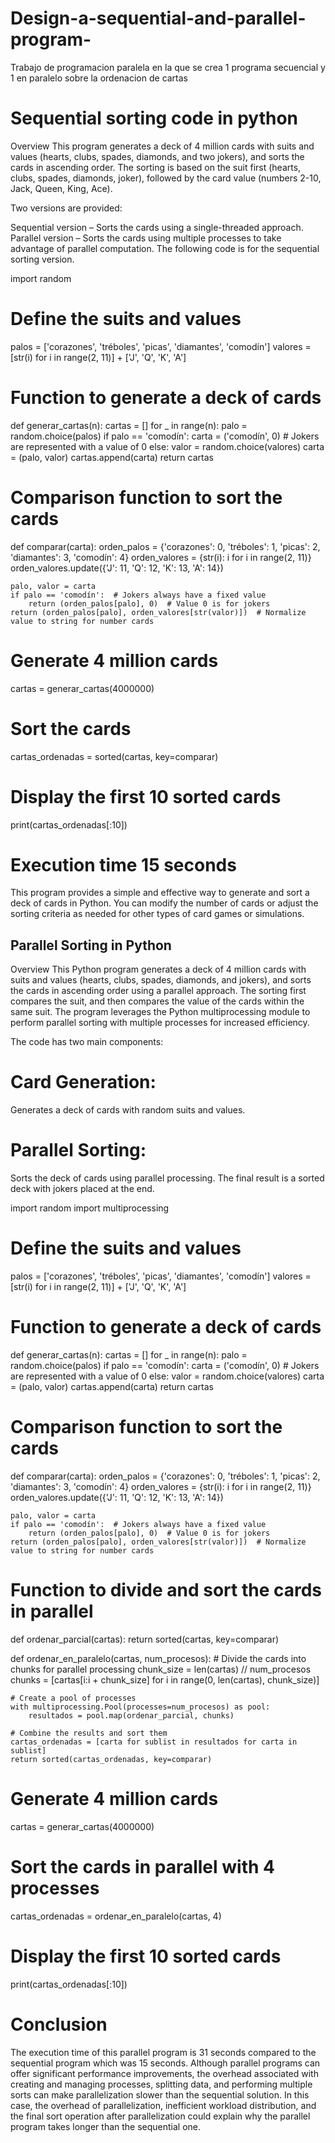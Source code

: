 # Design-a-sequential-and-parallel-program-
Trabajo de programacion paralela en la que se crea 1 programa secuencial y 1 en paralelo sobre la ordenacion de cartas

# Sequential sorting code in python
Overview
This program generates a deck of 4 million cards with suits and values (hearts, clubs, spades, diamonds, and two jokers), and sorts the cards in ascending order. The sorting is based on the suit first (hearts, clubs, spades, diamonds, joker), followed by the card value (numbers 2-10, Jack, Queen, King, Ace).

Two versions are provided:

Sequential version – Sorts the cards using a single-threaded approach.
Parallel version – Sorts the cards using multiple processes to take advantage of parallel computation.
The following code is for the sequential sorting version.

import random

# Define the suits and values
palos = ['corazones', 'tréboles', 'picas', 'diamantes', 'comodín']
valores = [str(i) for i in range(2, 11)] + ['J', 'Q', 'K', 'A']

# Function to generate a deck of cards
def generar_cartas(n):
    cartas = []
    for _ in range(n):
        palo = random.choice(palos)
        if palo == 'comodín':
            carta = ('comodín', 0)  # Jokers are represented with a value of 0
        else:
            valor = random.choice(valores)
            carta = (palo, valor)
        cartas.append(carta)
    return cartas

# Comparison function to sort the cards
def comparar(carta):
    orden_palos = {'corazones': 0, 'tréboles': 1, 'picas': 2, 'diamantes': 3, 'comodín': 4}
    orden_valores = {str(i): i for i in range(2, 11)}
    orden_valores.update({'J': 11, 'Q': 12, 'K': 13, 'A': 14})

    palo, valor = carta
    if palo == 'comodín':  # Jokers always have a fixed value
        return (orden_palos[palo], 0)  # Value 0 is for jokers
    return (orden_palos[palo], orden_valores[str(valor)])  # Normalize value to string for number cards

# Generate 4 million cards
cartas = generar_cartas(4000000)

# Sort the cards
cartas_ordenadas = sorted(cartas, key=comparar)

# Display the first 10 sorted cards
print(cartas_ordenadas[:10])

# Execution time 15 seconds

This program provides a simple and effective way to generate and sort a deck of cards in Python. You can modify the number of cards or adjust the sorting criteria as needed for other types of card games or simulations.

## Parallel Sorting in Python
Overview
This Python program generates a deck of 4 million cards with suits and values (hearts, clubs, spades, diamonds, and jokers), and sorts the cards in ascending order using a parallel approach. The sorting first compares the suit, and then compares the value of the cards within the same suit. The program leverages the Python multiprocessing module to perform parallel sorting with multiple processes for increased efficiency.

The code has two main components:

# Card Generation:
Generates a deck of cards with random suits and values.
# Parallel Sorting:
Sorts the deck of cards using parallel processing.
The final result is a sorted deck with jokers placed at the end.

import random
import multiprocessing

# Define the suits and values
palos = ['corazones', 'tréboles', 'picas', 'diamantes', 'comodín']
valores = [str(i) for i in range(2, 11)] + ['J', 'Q', 'K', 'A']

# Function to generate a deck of cards
def generar_cartas(n):
    cartas = []
    for _ in range(n):
        palo = random.choice(palos)
        if palo == 'comodín':
            carta = ('comodín', 0)  # Jokers are represented with a value of 0
        else:
            valor = random.choice(valores)
            carta = (palo, valor)
        cartas.append(carta)
    return cartas

# Comparison function to sort the cards
def comparar(carta):
    orden_palos = {'corazones': 0, 'tréboles': 1, 'picas': 2, 'diamantes': 3, 'comodín': 4}
    orden_valores = {str(i): i for i in range(2, 11)}
    orden_valores.update({'J': 11, 'Q': 12, 'K': 13, 'A': 14})

    palo, valor = carta
    if palo == 'comodín':  # Jokers always have a fixed value
        return (orden_palos[palo], 0)  # Value 0 is for jokers
    return (orden_palos[palo], orden_valores[str(valor)])  # Normalize value to string for number cards

# Function to divide and sort the cards in parallel
def ordenar_parcial(cartas):
    return sorted(cartas, key=comparar)

def ordenar_en_paralelo(cartas, num_procesos):
    # Divide the cards into chunks for parallel processing
    chunk_size = len(cartas) // num_procesos
    chunks = [cartas[i:i + chunk_size] for i in range(0, len(cartas), chunk_size)]

    # Create a pool of processes
    with multiprocessing.Pool(processes=num_procesos) as pool:
        resultados = pool.map(ordenar_parcial, chunks)

    # Combine the results and sort them
    cartas_ordenadas = [carta for sublist in resultados for carta in sublist]
    return sorted(cartas_ordenadas, key=comparar)

# Generate 4 million cards
cartas = generar_cartas(4000000)

# Sort the cards in parallel with 4 processes
cartas_ordenadas = ordenar_en_paralelo(cartas, 4)

# Display the first 10 sorted cards
print(cartas_ordenadas[:10])
# Conclusion
The execution time of this parallel program is 31 seconds compared to the sequential program which was 15 seconds.
Although parallel programs can offer significant performance improvements, the overhead associated with creating and managing processes, splitting data, and performing multiple sorts can make parallelization slower than the sequential solution. In this case, the overhead of parallelization, inefficient workload distribution, and the final sort operation after parallelization could explain why the parallel program takes longer than the sequential one.


